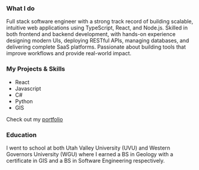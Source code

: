 ### What I do
Full stack software engineer with a strong track record of building scalable, intuitive web
applications using TypeScript, React, and Node.js. Skilled in both frontend and backend
development, with hands-on experience designing modern UIs, deploying RESTful APIs,
managing databases, and delivering complete SaaS platforms. Passionate about building tools
that improve workflows and provide real-world impact.

### My Projects & Skills
- React
- Javascript
- C#
- Python
- GIS


Check out my [portfolio](https://keikepono.com)

### Education
I went to school at both Utah Valley University (UVU) and Western Governors University (WGU) where I earned a BS in Geology with a certificate in GIS and a BS in Software Engineering respectively.

